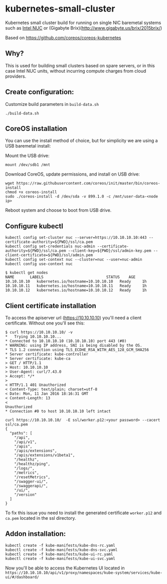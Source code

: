 # kubernetes-small-cluster
Kubernetes small cluster build for running on single NIC baremetal systems such as [Intel NUC](www.intel.com/content/www/us/en/nuc/overview.html) or (Gigabyte Brix)(http://www.gigabyte.us/brix/2015brix/) 

Based on https://github.com/coreos/coreos-kubernetes

## Why?

This is used for building small clusters based on spare servers, or in this case Intel NUC units, without incurring compute charges from cloud providers.

## Create configuration:

Customize build parameters in `build-data.sh`

```
./build-data.sh
```

## CoreOS installation

You can use the install method of choice, but for simplicity we are using a USB baremetal install:

Mount the USB drive:

```
mount /dev/sdb1 /mnt
```

Download CoreOS, update permissions, and install on USB drive:

```
wget https://raw.githubusercontent.com/coreos/init/master/bin/coreos-install
chmod +x coreos-install
sudo ./coreos-install -d /dev/sda -v 899.1.0 -c /mnt/user-data-<node ip>
```

Reboot system and choose to boot from USB drive.

## Configure kubectl

```
kubectl config set-cluster nuc --server=https://10.10.10.10:443 --certificate-authority=${PWD}/ssl/ca.pem
kubectl config set-credentials nuc-admin --certificate-authority=${PWD}/ssl/ca.pem --client-key=${PWD}/ssl/admin-key.pem --client-certificate=${PWD}/ssl/admin.pem
kubectl config set-context nuc --cluster=nuc --user=nuc-admin
kubectl config use-context nuc
```

```
$ kubectl get nodes
NAME       LABELS                            STATUS    AGE
10.10.10.10   kubernetes.io/hostname=10.10.10.10   Ready     1h
10.10.10.11   kubernetes.io/hostname=10.10.10.11   Ready     1h
10.10.10.12   kubernetes.io/hostname=10.10.10.12   Ready     1h
```

## Client certificate installation

To access the apiserver url (https://10.10.10.10) you'll need a client certificate. Without one you'll see this:
```
$ curl https://10.10.10.10/ -v
*   Trying 10.10.10.10...
* Connected to 10.10.10.10 (10.10.10.10) port 443 (#0)
* WARNING: using IP address, SNI is being disabled by the OS.
* TLS 1.2 connection using TLS_ECDHE_RSA_WITH_AES_128_GCM_SHA256
* Server certificate: kube-controller
* Server certificate: kube-ca
> GET / HTTP/1.1
> Host: 10.10.10.10
> User-Agent: curl/7.43.0
> Accept: */*
>
< HTTP/1.1 401 Unauthorized
< Content-Type: text/plain; charset=utf-8
< Date: Mon, 11 Jan 2016 18:16:31 GMT
< Content-Length: 13
<
Unauthorized
* Connection #0 to host 10.10.10.10 left intact
```

```
curl https://10.10.10.10/  -E ssl/worker.p12:<your password> --cacert ssl/ca.pem
{
  "paths": [
    "/api",
    "/api/v1",
    "/apis",
    "/apis/extensions",
    "/apis/extensions/v1beta1",
    "/healthz",
    "/healthz/ping",
    "/logs/",
    "/metrics",
    "/resetMetrics",
    "/swagger-ui/",
    "/swaggerapi/",
    "/ui/",
    "/version"
  ]
}
```

To fix this issue you need to install the generated certificate `worker.p12` and `ca.pem` located in the ssl directory.

## Addon installation:
```
kubectl create -f kube-manifests/kube-dns-rc.yaml
kubectl create -f kube-manifests/kube-dns-svc.yaml
kubectl create -f kube-manifests/kube-ui-rc.yaml
kubectl create -f kube-manifests/kube-ui-svc.yaml
```

Now you'll be able to access the Kubernetes UI located in `https://10.10.10.10/api/v1/proxy/namespaces/kube-system/services/kube-ui/#/dashboard/`

